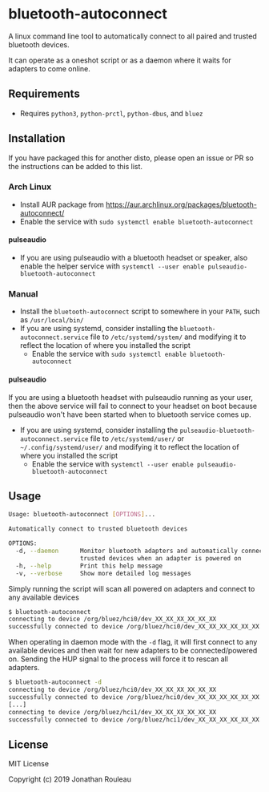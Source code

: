 # bluetooth-autoconnect

A linux command line tool to automatically connect to all paired and trusted bluetooth devices.

It can operate as a oneshot script or as a daemon where it waits for adapters to come online.

## Requirements

* Requires `python3`, `python-prctl`, `python-dbus`, and `bluez`

## Installation

If you have packaged this for another disto, please open an issue or PR so the instructions can be added to this list.

### Arch Linux

* Install AUR package from https://aur.archlinux.org/packages/bluetooth-autoconnect/
* Enable the service with `sudo systemctl enable bluetooth-autoconnect`

#### pulseaudio
* If you are using pulseaudio with a bluetooth headset or speaker, also enable the helper service with `systemctl --user enable pulseaudio-bluetooth-autoconnect`

### Manual

* Install the `bluetooth-autoconnect` script to somewhere in your `PATH`, such as `/usr/local/bin/`
* If you are using systemd, consider installing the `bluetooth-autoconnect.service` file to `/etc/systemd/system/` and modifying it to reflect the location of where you installed the script
  - Enable the service with `sudo systemctl enable bluetooth-autoconnect`

#### pulseaudio

If you are using a bluetooth headset with pulseaudio running as your user, then the above service will fail to connect to your headset on boot because pulseaudio won't have been started when to bluetooth service comes up.

* If you are using systemd, consider installing the `pulseaudio-bluetooth-autoconnect.service` file to `/etc/systemd/user/` or `~/.config/systemd/user/` and modifying it to reflect the location of where you installed the script
  - Enable the service with `systemctl --user enable pulseaudio-bluetooth-autoconnect`

## Usage

```sh
Usage: bluetooth-autoconnect [OPTIONS]...

Automatically connect to trusted bluetooth devices

OPTIONS:
  -d, --daemon      Monitor bluetooth adapters and automatically connect to
                    trusted devices when an adapter is powered on
  -h, --help        Print this help message
  -v, --verbose     Show more detailed log messages

```

Simply running the script will scan all powered on adapters and connect to any available devices
```sh
$ bluetooth-autoconnect
connecting to device /org/bluez/hci0/dev_XX_XX_XX_XX_XX_XX
successfully connected to device /org/bluez/hci0/dev_XX_XX_XX_XX_XX_XX
```

When operating in daemon mode with the `-d` flag, it will first connect to any available devices and then wait for new adapters to be connected/powered on. Sending the HUP signal to the process will force it to rescan all adapters.
```sh
$ bluetooth-autoconnect -d
connecting to device /org/bluez/hci0/dev_XX_XX_XX_XX_XX_XX
successfully connected to device /org/bluez/hci0/dev_XX_XX_XX_XX_XX_XX
[...]
connecting to device /org/bluez/hci1/dev_XX_XX_XX_XX_XX_XX
successfully connected to device /org/bluez/hci1/dev_XX_XX_XX_XX_XX_XX
```

## License

MIT License

Copyright (c) 2019 Jonathan Rouleau

